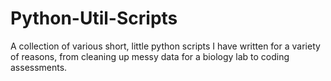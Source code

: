 # Python-Util-Scripts
A collection of various short, little python scripts I have written for a variety of reasons, from cleaning up messy data for a biology lab to coding assessments.

